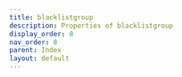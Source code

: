 ```yaml
---
title: blacklistgroup
description: Properties of blacklistgroup
display_order: 8
nav_order: 8
parent: Index
layout: default
---
```



